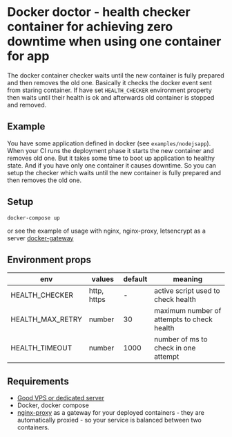 # Docker doctor - health checker container for achieving zero downtime when using one container for app
The docker container checker waits until the new container is fully prepared and then removes the old one. Basically it checks the docker event sent from staring container. If have set `HEALTH_CHECKER` environment property then waits until their health is ok and afterwards old container is stopped and removed.

## Example
You have some application defined in docker (see `examples/nodejsapp`). When your CI runs the deployment phase it starts the new container and removes old one. But it takes some time to boot up application to healthy state. And if you have only one container it causes downtime. So you can setup the checker which waits until the new container is fully prepared and then removes the old one.

## Setup
```
docker-compose up
```
or see the example of usage with nginx, nginx-proxy, letsencrypt as a server [docker-gateway](https://github.com/goodservers/docker-gateway)

## Environment props
| env | values | default | meaning |
|-----|--------|---------|---------|
| HEALTH_CHECKER | http, https | - | active script used to check health  |
| HEALTH_MAX_RETRY | number | 30 | maximum number of attempts to check health |
| HEALTH_TIMEOUT | number | 1000 | number of ms to check in one attempt |

## Requirements
* [Good VPS or dedicated server](https://goodservers.io)
* Docker, docker compose
* [nginx-proxy](https://github.com/jwilder/nginx-proxy) as a gateway for your deployed containers - they are automatically proxied - so your service is balanced between two containers.
